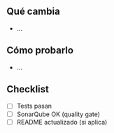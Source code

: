 ## Qué cambia
- ...

## Cómo probarlo
- ...

## Checklist
- [ ] Tests pasan
- [ ] SonarQube OK (quality gate)
- [ ] README actualizado (si aplica)